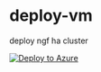 # deploy-vm
deploy ngf ha cluster

[![Deploy to Azure](http://azuredeploy.net/deploybutton.png)](https://azuredeploy.net/)
